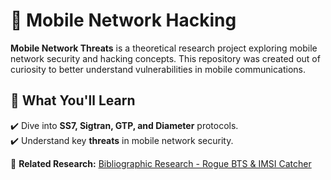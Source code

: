# 📡 Mobile Network Hacking  

**Mobile Network Threats** is a theoretical research project exploring mobile network security and hacking concepts. This repository was created out of curiosity to better understand vulnerabilities in mobile communications.  

## 📖 What You'll Learn  

✔️ Dive into **SS7, Sigtran, GTP, and Diameter** protocols.  
✔️ Understand key **threats** in mobile network security.  

📂 **Related Research:** [Bibliographic Research - Rogue BTS & IMSI Catcher](https://github.com/hassan-salloum/Hardware-Pentesting-Course/blob/main/Fifth%20Stage%20-%20Continuous%20Learning%20and%20Research/Bibliographic%20Research%23%20Rogue%20BTS%20and%20IMSI%20Catcher.pdf)  
